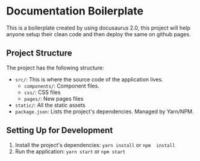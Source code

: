# Documentation Boilerplate

This is a boilerplate created by using docusaurus 2.0, this project will help anyone setup their clean code and then deploy the same on github pages. 

## Project Structure

The project has the following structure:

- `src/`: This is where the source code of the application lives.
    - `components/`: Component files.
    - `css/`: CSS files
    - `pages/`: New pages files
- `static/`: All the static assets
- `package.json`: Lists the project's dependencies. Managed by Yarn/NPM.

## Setting Up for Development

1. Install the project's dependencies: `yarn install` or `npm  install`
2. Run the application: `yarn start` or `npm start`
